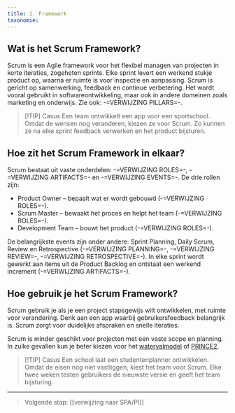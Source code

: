 ```yaml
---
title: 1. Framework
taxonomie:
---
```


## Wat is het Scrum Framework?
Scrum is een Agile framework voor het flexibel managen van projecten in korte iteraties, zogeheten sprints. Elke sprint levert een werkend stukje product op, waarna er ruimte is voor inspectie en aanpassing. Scrum is gericht op samenwerking, feedback en continue verbetering. Het wordt vooral gebruikt in softwareontwikkeling, maar ook in andere domeinen zoals marketing en onderwijs. Zie ook: -=VERWIJZING PILLARS=-.

> [!TIP] Casus
> Een team ontwikkelt een app voor een sportschool. Omdat de wensen nog veranderen, kiezen ze voor Scrum. Zo kunnen ze na elke sprint feedback verwerken en het product bijsturen.

## Hoe zit het Scrum Framework in elkaar?
Scrum bestaat uit vaste onderdelen: -=VERWIJZING ROLES=-, -=VERWIJZING ARTIFACTS=- en -=VERWIJZING EVENTS=-.
De drie rollen zijn:
* Product Owner – bepaalt wat er wordt gebouwd (-=VERWIJZING ROLES=-).
* Scrum Master – bewaakt het proces en helpt het team (-=VERWIJZING ROLES=-).
* Development Team – bouwt het product (-=VERWIJZING ROLES=-).

De belangrijkste events zijn onder andere: Sprint Planning, Daily Scrum, Review en Retrospective (-=VERWIJZING PLANNING=-, -=VERWIJZING REVIEW=-, -=VERWIJZING RETROSPECTIVE=-). In elke sprint wordt gewerkt aan items uit de Product Backlog en ontstaat een werkend increment (-=VERWIJZING ARTIFACTS=-).

## Hoe gebruik je het Scrum Framework?
Scrum gebruik je als je een project stapsgewijs wilt ontwikkelen, met ruimte voor verandering. Denk aan een app waarbij gebruikersfeedback belangrijk is. Scrum zorgt voor duidelijke afspraken en snelle iteraties.

Scrum is minder geschikt voor projecten met een vaste scope en planning. In zulke gevallen kun je beter kiezen voor het [watervalmodel](https://www.toolshero.nl/informatie-technologie/watervalmethode/) of [PRINCE2](https://www.prince2.com/nl/prince2-methodology).

> [!TIP] Casus
>Een school laat een studentenplanner ontwikkelen. Omdat de eisen nog niet vastliggen, kiest het team voor Scrum. Elke twee weken testen gebruikers de nieuwste versie en geeft het team bijsturing.

---

> Volgende stap: [[verwijzing naar SPA/PI]]
